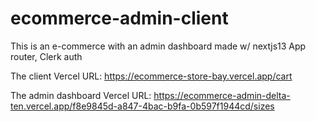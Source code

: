 # ecommerce-admin-client
This is an e-commerce with an admin dashboard made w/ nextjs13 App router, Clerk auth

The client Vercel URL: https://ecommerce-store-bay.vercel.app/cart

The admin dashboard Vercel URL: https://ecommerce-admin-delta-ten.vercel.app/f8e9845d-a847-4bac-b9fa-0b597f1944cd/sizes
